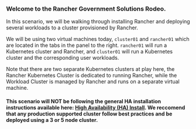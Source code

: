 ### Welcome to the Rancher Government Solutions Rodeo.

In this scenario, we will be walking through installing Rancher and deploying several workloads to a cluster provisioned by Rancher.

We will be using two virtual machines today, `cluster01` and `rancher01` which are located in the tabs in the panel to the right. `rancher01` will run a Kubernetes cluster and Rancher, and `cluster01` will run a Kubernetes cluster and the corresponding user workloads.

Note that there are two separate Kubernetes clusters at play here, the Rancher Kubernetes Cluster is dedicated to running Rancher, while the Workload Cluster is managed by Rancher and runs on a separate virtual machine.

#### This scenario will NOT be following the general HA installation instructions available here: [High Availability (HA) Install](https://ranchermanager.docs.rancher.com/pages-for-subheaders/install-upgrade-on-a-kubernetes-cluster). We reccomend that any production supported cluster follow best practices and be deployed using a 3 or 5 node cluster. 
